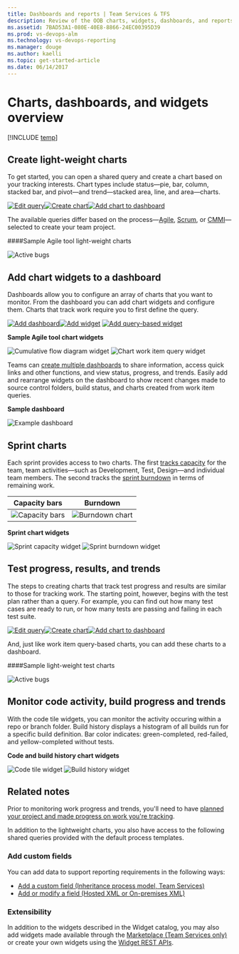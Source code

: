 ```yaml
---
title: Dashboards and reports | Team Services & TFS  
description: Review of the OOB charts, widgets, dashboards, and reports available to monitor status and trends in VSTS and and Team Foundation Server (TFS)  
ms.assetid: 7BAD53A1-080E-40E8-8866-24EC00395D39
ms.prod: vs-devops-alm
ms.technology: vs-devops-reporting
ms.manager: douge
ms.author: kaelli
ms.topic: get-started-article 
ms.date: 06/14/2017
---
```


# Charts, dashboards, and widgets overview  

[!INCLUDE [temp](_shared/vsts-tfs-header-17-15.md)]



<a id="monitor-progress">  </a>
## Create light-weight charts  
To get started, you can open a shared query and create a chart based on your tracking interests. Chart types include status&mdash;pie, bar, column, stacked bar, and pivot&mdash;and trend&mdash;stacked area, line, and area&mdash;charts.   

[![Edit query](_img/gs-chart-query.png)](../work/track/using-queries.md)[![Create chart](_img/gs-chart-create.png)](charts.md)[![Add chart to dashboard](_img/gs-chart-add-dashboard.png)](add-widget-to-dashboard.md#add-charts)  

The available queries differ based on the process&mdash;[Agile](../work/guidance/agile-process.md), [Scrum](../work/guidance/scrum-process.md), or [CMMI](../work/guidance/cmmi-process.md)&mdash;selected to create your team project.  

####Sample Agile tool light-weight charts   

![Active bugs](_img/gs-monitor-charts-active-bugs.png)   

## Add chart widgets to a dashboard   
Dashboards allow you to configure an array of charts that you want to monitor. From the dashboard you can add chart widgets and configure them. Charts that track work require you to first define the query.   

[![Add dashboard](_img/gs-add-dashboard.png)](dashboards.md)[![Add widget](_img/gs-add-widget.png)](widget-catalog.md) [![Add query-based widget](_img/gs-add-query-based-widget.png)](widget-catalog.md)


**Sample Agile tool chart widgets**  

![Cumulative flow diagram widget](_img/widget-cfd-chart.png) ![Chart work item query widget](_img/widget-chart-work-query.png)   


Teams can [create multiple dashboards](dashboards.md) to share information, access quick links and other functions, and view status, progress, and trends. Easily add and rearrange widgets on the dashboard to show recent changes made to source control folders, build status, and charts created from work item queries.
 
**Sample dashboard**  

![Example dashboard](_img/dashboard-view-with-widgets.png)

## Sprint charts     

Each sprint provides access to two charts. The first [tracks capacity](../work/scrum/define-sprints.md) for the team, team activities&mdash;such as Development, Test, Design&mdash;and individual team members. The second tracks the [sprint burndown](../work/scrum/sprint-burndown.md) in terms of remaining work. 

| Capacity bars | Burndown  |
|-------| ----- |
|![Capacity bars](../work/scrum/_img/ALM_DS_CapacityBars_S.png) | ![Burndown chart](../work/scrum/_img/ALM_DS_SprntBD_Chrt_S.png)  |


**Sprint chart widgets**  

 ![Sprint capacity widget](_img/widget-sprint-capacity.png)  ![Sprint burndown widget](_img/widget-sprint-burndown.png)   


## Test progress, results, and trends  

The steps to creating charts that track test progress and results are similar to those for tracking work. The starting point, however, begins with the test plan rather than a query. For example, you can find out how many test cases are ready to run, or how many tests are passing and failing in each test suite. 

[![Edit query](_img/gs-chart-test-type.png)](../manual-test/getting-started/track-test-status.md)[![Create chart](_img/gs-chart-create.png)](charts.md)[![Add chart to dashboard](_img/gs-chart-add-dashboard.png)](add-widget-to-dashboard.md#add-charts)


And, just like work item query-based charts, you can add these charts to a dashboard.  

####Sample light-weight test charts   

![Active bugs](_img/gs-monitor-test-charts.png)



## Monitor code activity, build progress and trends  

With the code tile widgets, you can monitor the activity occuring within a repo or branch folder. Build history displays a histogram of all builds run for a specific build definition. Bar color indicates: green-completed, red-failed, and yellow-completed without tests. 

**Code and build history chart widgets**  

![Code tile widget](_img/widget-code-tile.png)
![Build history widget](_img/widget-build-history-chart.png)  




## Related notes   


Prior to monitoring work progress and trends, you'll need to have [planned your project and made progress on work you're tracking](../work/overview.md). 

In addition to the lightweight charts, you also have access to the following shared queries provided with the default process templates.   


<!---
<a id="shared-queries">  </a>
#### Predefined shared queries   

| Area| Agile | Scrum | CMMI | 
|-------|-------| ----- | ---- |   
|Project | Product Backlog<br/>Product Planning | Product Backlog | Customer Requirements<br/>Open Requirements<br/>Product Requirements <br/> |  
|Sprint | Iteration Backlog<br/> | Sprint Backlog<br/>Unfinished Work<br/>Work in Progress | none defined <sup>1</sup> |  
|Bug | Active Bugs<br/>Bug Triage<br/>Resolved Bugs | none defined <sup>2</sup>| Active Bugs<br/>Resolved Bugs |  
|Test | Open Test Cases<br/>User Stories without Test Cases | Test Cases | Open Test Cases<br/>Test Tasks |  

1. Create sprint-specific queries by adding a filter clause ```Iteration Path=@CurrentIteration``` to an existing project status query.    
2. The Scrum process treats bugs the same as product backlog items, so no bug-specific queries are predefined. To monitor bugs, add a filter clause with ```Work Item Type=Bug```.   

-->

### Add custom fields  
You can add data to support reporting requirements in the following ways:

- [Add a custom field (Inheritance process model, Team Services)](../work/process/customize-process-field.md)
- [Add or modify a field (Hosted XML or On-premises XML)](../work/customize/add-modify-field.md)  


### Extensibility  
In addition to the widgets described in the Widget catalog, you may also add widgets made available through the [Marketplace (Team Services only)](https://marketplace.visualstudio.com/#VSTS) or create your own widgets using the [Widget REST APIs](https://www.visualstudio.com/extend/develop/add-dashboard-widget). 


<!---
*   Incorporate data from other resources to an Excel report using PowerPivot.
    PowerPivot for Excel 2010 is a data analysis add-in for Microsoft Excel 2010. By using this add-in, you can generate reports that combine data from other data stores or databases with data from Team Foundation Server. For more information, see [Microsoft PowerPivot](https://msdn.microsoft.com/library/gg399131.aspx). 

*   Create an adapter to add new data types to the data warehouse (TFS).
    An adapter is a managed assembly that implements [IWarehouseAdapter](http://msdn.microsoft.com/library/microsoft.teamfoundation.adapter.iwarehouseadapter.aspx). An adapter uses the warehouse object model to interact with the TFS data warehouse. When an adapter adds data fields to the warehouse, it programmatically extends the schema that defines data that is moved to the warehouse. For more information, see [Data Warehouse Extensibility](http://msdn.microsoft.com/library/bb130342.aspx) and [How to: Create an Adapter](http://msdn.microsoft.com/library/bb286956.aspx). 

--> 

[excel-adhoc-query-report]: ./excel/create-status-and-trend-excel-reports.md
[add-a-team]: ../Work/scale/multiple-teams.md
[team-assets]: ../Work/scale/manage-team-assets.md
[add-team-members]: ../Work/scale/multiple-teams.md#add-team-members
[add-team-admin]: ../work/scale/add-team-administrator.md
   

